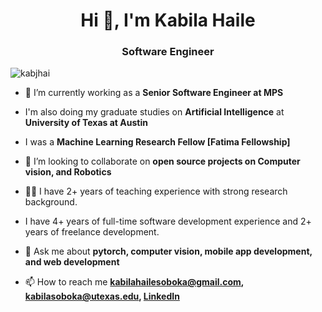 <h1 align="center">Hi 👋, I'm Kabila Haile</h1>
<h3 align="center">Software Engineer</h3>

<p align="left"> <img src="https://komarev.com/ghpvc/?username=kabjhai" alt="kabjhai" /> </p>

- 🔭 I’m currently working as a **Senior Software Engineer at MPS**
- I'm also doing my graduate studies on **Artificial Intelligence** at **University of Texas at Austin**
  
- I was a **Machine Learning Research Fellow [Fatima Fellowship]**

- 👯 I’m looking to collaborate on **open source projects on Computer vision, and Robotics**

- 👨‍🏫 I have 2+ years of teaching experience with strong research background.
  
- I have 4+ years of full-time software development experience and 2+ years of freelance development. 

- 💬 Ask me about **pytorch, computer vision, mobile app development, and web development**

- 📫 How to reach me **kabilahailesoboka@gmail.com, kabilasoboka@utexas.edu, [LinkedIn](https://www.linkedin.com/in/kabila-haile/)**

<!-- [![Top Langs](https://github-readme-stats.vercel.app/api/top-langs/?username=kabjhai&count_private=true)](https://github.com/anuraghazra/github-readme-stats) -->

<!-- <img align="center" src="https://github-readme-stats.vercel.app/api?username=kabjhai&show_icons=true&count_private=true" alt="kabjhai" /> -->
